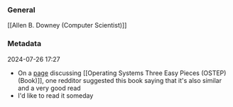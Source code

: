 ### General
[[Allen B. Downey (Computer Scientist)]] 
### Metadata
2024-07-26 17:27
- On a [page](https://www.reddit.com/r/compsci/comments/c9hc2k/i_wanted_to_thank_to_the_person_that_recommended/) discussing [[Operating Systems Three Easy Pieces (OSTEP) (Book)]], one redditor suggested this book saying that it's also similar and a very good read
- I'd like to read it someday